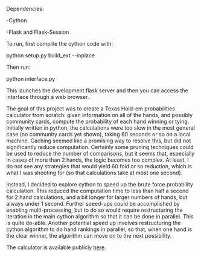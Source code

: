 Dependencies:

-Cython

-Flask and Flask-Session

To run, first complile the cython code with:

python setup.py build_ext --inplace

Then run:

python interface.py

This launches the development flask server and then you can access the interface through a web browser. 

The goal of this project was to create a Texas Hold-em probabilities calculator from scratch: given information on all of the hands, and possibly community cards, compute the probability of each hand winning or tying. Initially written in python, the calculations were too slow in the most general case (no community cards yet shown), taking 60 seconds or so on a local machine. Caching seemed like a promising way to resolve this, but did not significantly reduce computation. Certainly some pruning techniques could be used to reduce the number of comparisons, but it seems that, especially in cases of more than 2 hands, the logic becomes too complex. At least, I do not see any strategies that would yield 60 fold or so reduction, which is what I was shooting for (so that calculations take at most one second). 

Instead, I decided to explore cython to speed up the brute force probability calculation. This reduced the computation time to less than half a second for 2 hand calculations, and a bit longer for larger numbers of hands, but always under 1 second. Further speed-ups could be accomplished by enabling multi-processing, but to do so would require restructuring the iteration in the main cython algorithm so that it can be done in parallel. This is quite do-able. Another potential speed up involves restructuring the cython algorithm to do hand rankings in parallel, so that, when one hand is the clear winner, the algorithm can move on to the next possibility.

The calculator is available publicly [here](http://philwillnyc.pythonanywhere.com/). 


